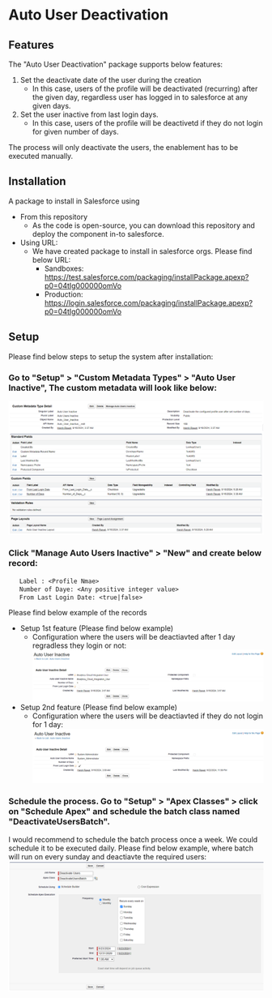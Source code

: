 # Auto User Deactivation

## Features
The "Auto User Deactivation" package supports below features:
1. Set the deactivate date of the user during the creation
    - In this case, users of the profile will be deactivated (recurring) after the given day, regardless user has logged in to salesforce at any given days.
2. Set the user inactive from last login days.
    - In this case, users of the profile will be deactivetd if they do not login for given number of days.

The process will only deactivate the users, the enablement has to be executed manually.
 
## Installation
A package to install in Salesforce using
- From this repository
  - As the code is open-source, you can download this repository and deploy the component in-to salesforce.
- Using URL:
  - We have created package to install in salesforce orgs. Please find below URL:
    - Sandboxes: https://test.salesforce.com/packaging/installPackage.apexp?p0=04tIg000000omVo
    - Production: https://login.salesforce.com/packaging/installPackage.apexp?p0=04tIg000000omVo

## Setup
Please find below steps to setup the system after installation:
### Go to "Setup" > "Custom Metadata Types" > "Auto User Inactive", The custom metadata will look like below:
![Auto user inactive custom metadata](https://github.com/harshvasisthaa/autoUserDeactivation/blob/main/images/custom_metadata.png?raw=true)
### Click "Manage Auto Users Inactive" > "New" and create below record:
       Label : <Profile Nmae>
       Number of Daye: <Any positive integer value>
       From Last Login Date: <true|false>
  Please find below example of the records
  - Setup 1st feature (Please find below example)
      - Configuration where the users will be deactiavted after 1 day regradless they login or not:
        ![Example record 1](https://github.com/harshvasisthaa/autoUserDeactivation/blob/main/images/record_example_2.png?raw=true)
  - Setup 2nd feature (Please find below example)
      - Configuration where the users will be deactiavted if they do not login for 1 day:
        ![Example record 1](https://github.com/harshvasisthaa/autoUserDeactivation/blob/main/images/record_example_1.png?raw=true)

### Schedule the process. Go to "Setup" > "Apex Classes" > click on "Schedule Apex" and schedule the batch class named "DeactivateUsersBatch".
  I would recommend to schedule the batch process once a week. We could schedule it to be executed daily.
  Please find below example, where batch will run on every sunday and deactiavte the required users:
  ![Batch Setip](https://github.com/harshvasisthaa/autoUserDeactivation/blob/main/images/sample_batch_scheduled_weekly_sunday.png?raw=true)
